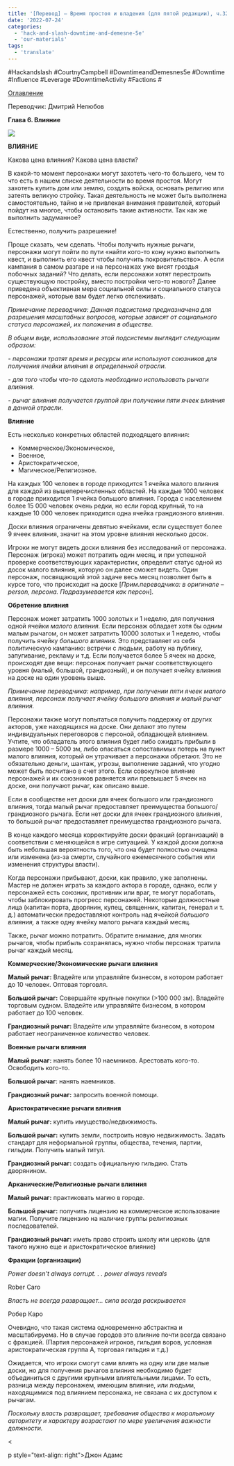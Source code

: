 ```yaml
---
title: '[Перевод] — Время простоя и владения (для пятой редакции), ч.32 – Глава 6. Влияние'
date: '2022-07-24'
categories:
  - 'hack-and-slash-downtime-and-demesne-5e'
  - 'our-materials'
tags:
  - 'translate'
---
```


#Hackandslash #CourtnyCampbell #DowntimeandDemesnes5e #Downtime #Influence #Leverage #DowntimeActivity #Factions #

[Оглавление](https://cyborgsandmages.com/2022/07/translate-downtime-and-demesne-5e-index/)

Переводчик: Дмитрий Нелюбов

**Глава 6. Влияние**

![](https://cyborgsandmages.com/wp-content/uploads/2022/07/072422_0521_1.jpg)

**ВЛИЯНИЕ**

Какова цена влияния? Какова цена власти?

В какой-то момент персонажи могут захотеть чего-то большего, чем то что есть в нашем списке деятельности во время простоя. Могут захотеть купить дом или землю, создать войска, основать религию или затеять великую стройку. Такая деятельность не может быть выполнена самостоятельно, тайно и не привлекая внимания правителей, который пойдут на многое, чтобы остановить такие активности. Так как же выполнить задуманное?

Естественно, получить разрешение!

Проще сказать, чем сделать. Чтобы получить нужные рычаги, персонажи могут пойти по пути «найти кого-то кону нужно выполнить квест, и выполнить его квест чтобы получить покровительство». А если кампания в самом разгаре и на персонажах уже висят гроздья побочных заданий? Что делать, если персонажи хотят перестроить существующую постройку, вместо постройки чего-то нового? Далее приведена объективная мера социальной силы и социального статуса персонажей, которые вам будет легко отслеживать.

_Примечание переводчика: Данная подсистема предназначена для разрешения масштабных вопросов, которые зависят от социального статуса персонажей, их положения в обществе._

_В общем виде, использование этой подсистемы выглядит следующим образом:_

_\- персонажи тратят время и ресурсы или используют союзников для получения ячейки влияния в определенной отрасли._

_\- для того чтобы что-то сделать необходимо использовать рычаги влияния._

_\- рычаг влияния получается группой при получении пяти ячеек влияния в данной отрасли._

**Влияние**

Есть несколько конкретных областей подходящего влияния:

- Коммерческое/Экономическое,
- Военное,
- Аристократическое,
- Магическое/Религиозное.

На каждых 100 человек в городе приходится 1 ячейка малого влияния для каждой из вышеперечисленных областей. На каждые 1000 человек в городе приходится 1 ячейка большого влияния. Города с населением более 15 000 человек очень редки, но если город крупный, то на каждые 10 000 человек приходится одна ячейка грандиозного влияния.

Доски влияния ограничены девятью ячейками, если существует более 9 ячеек влияния, значит на этом уровне влияния несколько досок.

Игроки не могут видеть доски влияния без исследований от персонажа. Персонаж (игрока) может потратить один месяц, и при успешной проверке соответствующих характеристик, определит статус одной из досок малого влияния, которую он далее сможет видеть. Один персонаж, посвящающий этой задаче весь месяц позволяет быть в курсе того, что происходит на доске \[_Прим.переводчика: в оригинале – person, персона. Подразумевается как персон_\].

**Обретение влияния**

Персонаж может затратить 1000 золотых и 1 неделю, для получения одной ячейки _малого влияния._ Если персонаж обладает хотя бы одним малым рычагом, он может затратить 10000 золотых и 1 неделю, чтобы получить ячейку _большого влияния_. Это представляет из себя политическую кампанию: встречи с людьми, работу на публику, запугивание, рекламу и т.д. Если получается более 5 ячеек на доске, происходят две вещи: персонаж получает рычаг соответствующего уровня (малый, большой, грандиозный), и он получает ячейку влияния на доске на один уровень выше.

_Примечание переводчика: например, при получении пяти ячеек малого влияния, персонаж получает ячейку большого влияния и малый рычаг влияния._

Персонажи также могут попытаться получить поддержку от других акторов, уже находящихся на доске. Они делают это путем индивидуальных переговоров с персоной, обладающей влиянием. Учтите, что обладатель этого влияния будет либо ожидать прибыли в размере 1000 – 5000 зм, либо опасаться сопоставимых потерь на пункт малого влияния, который он утрачивает а персонажи обретают. Это не обязательно деньги, шантаж, угрозы, выполнение заданий, что угодно может быть посчитано в счет этого. Если совокупное влияние персонажей и их союзников равняется или превышает 5 ячеек на доске, они получают рычаг, как описано выше.

Если в сообществе нет доски для ячеек большого или грандиозного влияния, тогда малый рычаг предоставляет преимущества большого/грандиозного рычага. Если нет доски для ячеек грандиозного влияния, то большой рычаг предоставляет преимущества грандиозного рычага.

В конце каждого месяца корректируйте доски фракций (организаций) в соответствии с меняющейся в игре ситуацией. У каждой доски должна быть небольшая вероятность того, что она будет полностью очищена или изменена (из-за смерти, случайного ежемесячного события или изменения структуры власти).

Когда персонажи прибывают, доски, как правило, уже заполнены. Мастер не должен играть за каждого актора в городе, однако, если у персонажей есть союзник, противник или враг, те могут поработать, чтобы заблокировать прогресс персонажей. Некоторые должностные лица (капитан порта, дворянин, купец, священник, капитан, генерал и т. д.) автоматически предоставляют контроль над ячейкой _большого влияния,_ а также одну ячейку малого рычага каждый месяц.

Также, рычаг можно потратить. Обратите внимание, для многих рычагов, чтобы прибыль сохранялась, нужно чтобы персонаж тратила рычаг каждый месяц.

**Коммерческие/Экономические рычаги влияния**

**Малый рычаг:** Владейте или управляйте бизнесом, в котором работает до 10 человек. Оптовая торговля.

**Большой рычаг:** Совершайте крупные покупки (>100 000 зм). Владейте торговым судном. Владейте или управляйте бизнесом, в котором работает до 100 человек.

**Грандиозный рычаг:** Владейте или управляйте бизнесом, в котором работает неограниченное количество человек.

**Военные рычаги влияния**

**Малый рычаг:** нанять более 10 наемников. Арестовать кого-то. Освободить кого-то.

**Большой рычаг**: нанять наемников.

**Грандиозный рычаг:** запросить военной помощи.

**Аристократические рычаги влияния**

**Малый рычаг:** купить имущество/недвижимость.

**Большой рычаг:** купить земли, построить новую недвижимость. Задать стандарт для неформальной группы, общества, течения, партии, гильдии. Получить малый титул.

**Грандиозный рычаг:** создать официальную гильдию. Стать дворянином.

**Арканические/Религиозные рычаги влияния**

**Малый рычаг:** практиковать магию в городе.

**Большой рычаг:** получить лицензию на коммерческое использование магии. Получите лицензию на наличие группы религиозных последователей.

**Грандиозный рычаг:** иметь право строить школу или церковь (для такого нужно еще и аристократическое влияние)

**Фракции (организации)**

_Power doesn't always corrupt. . . power always reveals_

Rober Caro

_Власть не всегда развращает... сила всегда раскрывается_

Робер Каро

Очевидно, что такая система одновременно абстрактна и масштабируема. Но в случае городов это влияние почти всегда связано с фракцией. (Партия персонажей игроков, гильдия воров, условная аристократическая группа А, торговая гильдия и т.д.)

Ожидается, что игроки смогут сами влиять на одну или две малые доски, но для получения рычагов влияния необходимо будет объединиться с другими крупными влиятельными лицами. То есть, разница между персонажем, имеющим влияние, или людьми, находящимися под влиянием персонажа, не связана с их доступом к рычагам.



_Поскольку власть развращает, требования общества к моральному авторитету и характеру возрастают по мере увеличения важности должности._

<

p style="text-align: right">Джон Адамс

